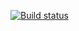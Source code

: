 [![Build status](https://ci.appveyor.com/api/projects/status/v49n1x5mm5mye3ec?svg=true)](https://ci.appveyor.com/project/MironovED/2-3-patterns-task2)